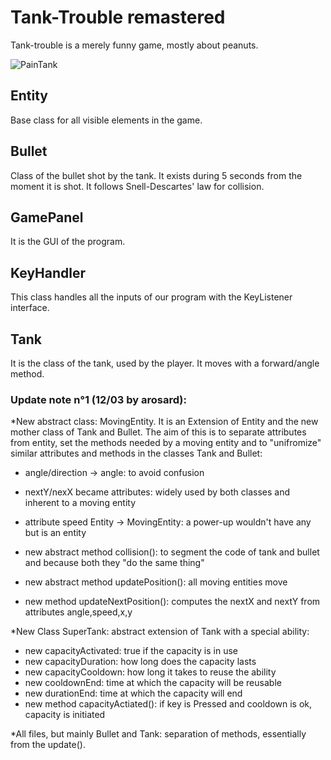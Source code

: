 # Tank-Trouble remastered

Tank-trouble is a merely funny game, mostly about peanuts.

![PainTank](https://github.com/leoNord462/tank_trouble_remastered/blob/main/assets/entities/tank/painTank.png)

## Entity

Base class for all visible elements in the game.

## Bullet

Class of the bullet shot by the tank. 
It exists during 5 seconds from the moment it is shot. 
It follows Snell-Descartes' law for collision.

## GamePanel

It is the GUI of the program.

## KeyHandler

This class handles all the inputs of our program with the KeyListener interface.

## Tank

It is the class of the tank, used by the player.
It moves with a forward/angle method.


### Update note n°1 (12/03 by arosard):

*New abstract class: MovingEntity. 
It is an Extension of Entity and the new mother class of Tank and Bullet. The aim of this is to separate attributes from entity, set the methods needed by a moving entity and to "unifromize" similar attributes and methods in the classes Tank and Bullet:

 - angle/direction -> angle: to avoid confusion

 - nextY/nexX became attributes: widely used by both classes and inherent to a moving entity
 - attribute speed Entity -> MovingEntity: a power-up wouldn't have any but is an entity
 - new abstract method collision(): to segment the code of tank and bullet and because both they "do the same thing"
 - new abstract method updatePosition(): all moving entities move
 - new method updateNextPosition(): computes the nextX and nextY from attributes angle,speed,x,y

*New Class SuperTank: 
abstract extension of Tank with a special ability:
 - new capacityActivated: true if the capacity is in use
 - new capacityDuration: how long does the capacity lasts
 - new capacityCooldown: how long it takes to reuse the ability
 - new cooldownEnd: time at which the capacity will be reusable 
 - new durationEnd: time at which the capacity will end
 - new method capacityActiated(): if key is Pressed and cooldown is ok, capacity is initiated

*All files, but mainly Bullet and Tank: 
separation of methods, essentially from the update().

